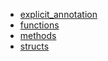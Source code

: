 - [explicit_annotation](explicit_annotation/README.md)
- [functions](functions/README.md)
- [methods](methods/README.md)
- [structs](structs/README.md)